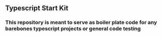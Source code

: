 ## Typescript Start Kit

### This repository is meant to serve as boiler plate code for any barebones typescript projects or general code testing

